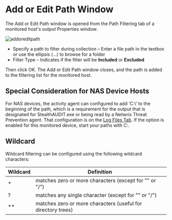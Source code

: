 # Add or Edit Path Window

The Add or Edit Path window is opened from the Path Filtering tab of a monitored host's output
Properties window.

![addoreditpath](/img/product_docs/activitymonitor/activitymonitor/admin/outputs/window/addoreditpath.webp)

- Specify a path to filter during collection – Enter a file path in the textbox or use the ellipsis
  (…) to browse for a folder
- Filter Type – Indicates if the filter will be **Included** or **Excluded**

Then click OK. The Add or Edit Path window closes, and the path is added to the filtering list for
the monitored host.

## Special Consideration for NAS Device Hosts

For NAS devices, the activity agent can configured to add ‘C:\’ to the beginning of the path, which
is a requirement for the output that is designated for StealthAUDIT.exe or being read by a Netwrix
Threat Prevention agent. That configuration is on the [Log Files Tab](/docs/activitymonitor/8.0/activitymonitor/admin/outputs/logfiles.md). If the option
is enabled for this monitored device, start your paths with C:\.

## Wildcard

Wildcard filtering can be configured using the following wildcard characters:

| Wildcard | Definition                                                   |
| -------- | ------------------------------------------------------------ |
| \*       | matches zero or more characters (except for "\" or "/")      |
| ?        | matches any single character (except for "\" or "/")         |
| \*\*     | matches zero or more characters (useful for directory trees) |
